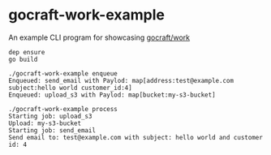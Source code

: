 # gocraft-work-example
An example CLI program for showcasing [gocraft/work](github.com/gocraft/work)

```
dep ensure
go build

./gocraft-work-example enqueue
Enqueued: send_email with Paylod: map[address:test@example.com subject:hello world customer_id:4]
Enqueued: upload_s3 with Paylod: map[bucket:my-s3-bucket]

./gocraft-work-example process
Starting job: upload_s3
Upload: my-s3-bucket
Starting job: send_email
Send email to: test@example.com with subject: hello world and customer id: 4
```
